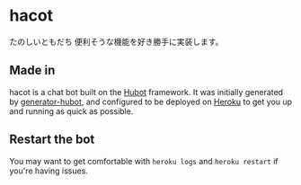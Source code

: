 # hacot

たのしいともだち
便利そうな機能を好き勝手に実装します。

## Made in

hacot is a chat bot built on the [Hubot][hubot] framework. It was
initially generated by [generator-hubot][generator-hubot], and configured to be
deployed on [Heroku][heroku] to get you up and running as quick as possible.

[heroku]: http://www.heroku.com
[hubot]: http://hubot.github.com
[generator-hubot]: https://github.com/github/generator-hubot

## Restart the bot

You may want to get comfortable with `heroku logs` and `heroku restart` if
you're having issues.
